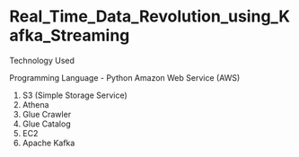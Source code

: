# Real_Time_Data_Revolution_using_Kafka_Streaming

Technology Used

Programming Language - Python
Amazon Web Service (AWS)

1. S3 (Simple Storage Service)
2. Athena
3. Glue Crawler
4. Glue Catalog
5. EC2
6. Apache Kafka
